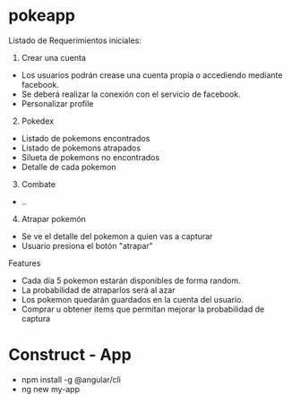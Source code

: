 # pokeapp

Listado de Requerimientos iniciales:

1. Crear una cuenta
  - Los usuarios podrán crease una cuenta propia o accediendo mediante facebook.
  - Se deberá realizar la conexión con el servicio de facebook.
  - Personalizar profile

2. Pokedex
  - Listado de pokemons encontrados
  - Listado de pokemons atrapados
  - Silueta de pokemons no encontrados
  - Detalle de cada pokemon

3. Combate
  - ..


4. Atrapar pokemón
  - Se ve el detalle del pokemon a quien vas a capturar
  - Usuario presiona el botón "atrapar"
  
  
  Features
  - Cada día 5 pokemon estarán disponibles de forma random.
  - La probabilidad de atraparlos será al azar
  - Los pokemon quedarán guardados en la cuenta del usuario.
  - Comprar u obtener items que permitan mejorar la probabilidad de captura


# Construct - App
- npm install -g @angular/cli
- ng new my-app

    



